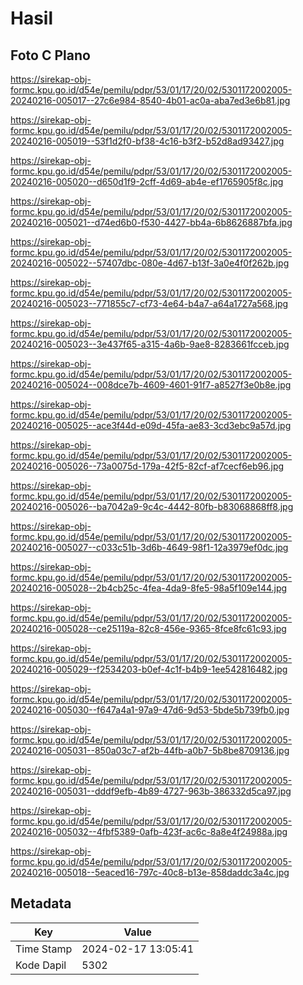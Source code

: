 # Hasil

## Foto C Plano

https://sirekap-obj-formc.kpu.go.id/d54e/pemilu/pdpr/53/01/17/20/02/5301172002005-20240216-005017--27c6e984-8540-4b01-ac0a-aba7ed3e6b81.jpg

https://sirekap-obj-formc.kpu.go.id/d54e/pemilu/pdpr/53/01/17/20/02/5301172002005-20240216-005019--53f1d2f0-bf38-4c16-b3f2-b52d8ad93427.jpg

https://sirekap-obj-formc.kpu.go.id/d54e/pemilu/pdpr/53/01/17/20/02/5301172002005-20240216-005020--d650d1f9-2cff-4d69-ab4e-ef1765905f8c.jpg

https://sirekap-obj-formc.kpu.go.id/d54e/pemilu/pdpr/53/01/17/20/02/5301172002005-20240216-005021--d74ed6b0-f530-4427-bb4a-6b8626887bfa.jpg

https://sirekap-obj-formc.kpu.go.id/d54e/pemilu/pdpr/53/01/17/20/02/5301172002005-20240216-005022--57407dbc-080e-4d67-b13f-3a0e4f0f262b.jpg

https://sirekap-obj-formc.kpu.go.id/d54e/pemilu/pdpr/53/01/17/20/02/5301172002005-20240216-005023--771855c7-cf73-4e64-b4a7-a64a1727a568.jpg

https://sirekap-obj-formc.kpu.go.id/d54e/pemilu/pdpr/53/01/17/20/02/5301172002005-20240216-005023--3e437f65-a315-4a6b-9ae8-8283661fcceb.jpg

https://sirekap-obj-formc.kpu.go.id/d54e/pemilu/pdpr/53/01/17/20/02/5301172002005-20240216-005024--008dce7b-4609-4601-91f7-a8527f3e0b8e.jpg

https://sirekap-obj-formc.kpu.go.id/d54e/pemilu/pdpr/53/01/17/20/02/5301172002005-20240216-005025--ace3f44d-e09d-45fa-ae83-3cd3ebc9a57d.jpg

https://sirekap-obj-formc.kpu.go.id/d54e/pemilu/pdpr/53/01/17/20/02/5301172002005-20240216-005026--73a0075d-179a-42f5-82cf-af7cecf6eb96.jpg

https://sirekap-obj-formc.kpu.go.id/d54e/pemilu/pdpr/53/01/17/20/02/5301172002005-20240216-005026--ba7042a9-9c4c-4442-80fb-b83068868ff8.jpg

https://sirekap-obj-formc.kpu.go.id/d54e/pemilu/pdpr/53/01/17/20/02/5301172002005-20240216-005027--c033c51b-3d6b-4649-98f1-12a3979ef0dc.jpg

https://sirekap-obj-formc.kpu.go.id/d54e/pemilu/pdpr/53/01/17/20/02/5301172002005-20240216-005028--2b4cb25c-4fea-4da9-8fe5-98a5f109e144.jpg

https://sirekap-obj-formc.kpu.go.id/d54e/pemilu/pdpr/53/01/17/20/02/5301172002005-20240216-005028--ce25119a-82c8-456e-9365-8fce8fc61c93.jpg

https://sirekap-obj-formc.kpu.go.id/d54e/pemilu/pdpr/53/01/17/20/02/5301172002005-20240216-005029--f2534203-b0ef-4c1f-b4b9-1ee542816482.jpg

https://sirekap-obj-formc.kpu.go.id/d54e/pemilu/pdpr/53/01/17/20/02/5301172002005-20240216-005030--f647a4a1-97a9-47d6-9d53-5bde5b739fb0.jpg

https://sirekap-obj-formc.kpu.go.id/d54e/pemilu/pdpr/53/01/17/20/02/5301172002005-20240216-005031--850a03c7-af2b-44fb-a0b7-5b8be8709136.jpg

https://sirekap-obj-formc.kpu.go.id/d54e/pemilu/pdpr/53/01/17/20/02/5301172002005-20240216-005031--dddf9efb-4b89-4727-963b-386332d5ca97.jpg

https://sirekap-obj-formc.kpu.go.id/d54e/pemilu/pdpr/53/01/17/20/02/5301172002005-20240216-005032--4fbf5389-0afb-423f-ac6c-8a8e4f24988a.jpg

https://sirekap-obj-formc.kpu.go.id/d54e/pemilu/pdpr/53/01/17/20/02/5301172002005-20240216-005018--5eaced16-797c-40c8-b13e-858daddc3a4c.jpg


## Metadata

| Key        | Value               |
| ---------- | ------------------- |
| Time Stamp | 2024-02-17 13:05:41 |
| Kode Dapil | 5302                |



